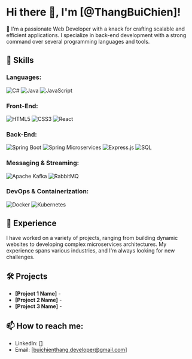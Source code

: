 # Hi there 👋, I'm [@ThangBuiChien]!

👀 I'm a passionate Web Developer with a knack for crafting scalable and efficient applications. I specialize in back-end development with a strong command over several programming languages and tools. 

## 🚀 Skills

### Languages:
![C#](https://img.shields.io/badge/C%23-239120?style=for-the-badge&logo=c-sharp&logoColor=white)
![Java](https://img.shields.io/badge/Java-ED8B00?style=for-the-badge&logo=java&logoColor=white)
![JavaScript](https://img.shields.io/badge/JavaScript-F7DF1E?style=for-the-badge&logo=javascript&logoColor=black)

### Front-End:
![HTML5](https://img.shields.io/badge/HTML5-E34F26?style=for-the-badge&logo=html5&logoColor=white)
![CSS3](https://img.shields.io/badge/CSS3-1572B6?style=for-the-badge&logo=css3&logoColor=white)
![React](https://img.shields.io/badge/-ReactJs-61DAFB?logo=react&logoColor=white&style=for-the-badge)

### Back-End:
![Spring Boot](https://img.shields.io/badge/Spring_Boot-6DB33F?style=for-the-badge&logo=spring-boot&logoColor=white)
![Spring Microservices](https://img.shields.io/badge/Spring_Microservices-6DB33F?style=for-the-badge&logo=spring&logoColor=white)
![Express.js](https://img.shields.io/badge/Express.js-000000?logo=express&logoColor=fff&style=flat)
![SQL](https://img.shields.io/badge/SQL-4479A1?style=for-the-badge&logo=sql&logoColor=white)

### Messaging & Streaming:
![Apache Kafka](https://img.shields.io/badge/Apache%20Kafka-231F20?style=for-the-badge&logo=apache-kafka&logoColor=white)
![RabbitMQ](https://img.shields.io/badge/RabbitMQ-FF6600?style=for-the-badge&logo=rabbitmq&logoColor=white)

### DevOps & Containerization:
![Docker](https://img.shields.io/badge/Docker-2496ED?style=for-the-badge&logo=docker&logoColor=white)
![Kubernetes](https://img.shields.io/badge/Kubernetes-326CE5?style=for-the-badge&logo=kubernetes&logoColor=white)


## 💼 Experience
I have worked on a variety of projects, ranging from building dynamic websites to developing complex microservices architectures. My experience spans various industries, and I'm always looking for new challenges.

## 🛠️ Projects
- **[Project 1 Name]** -
- **[Project 2 Name]** - 
- **[Project 3 Name]** -

## 📫 How to reach me:
- LinkedIn: []
- Email: [buichienthang.developer@gmail.com]
